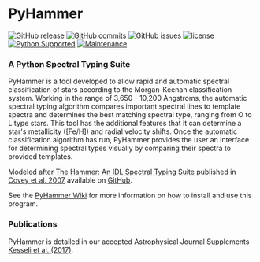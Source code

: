 # PyHammer

[![GitHub release](https://img.shields.io/github/release/BU-hammerTeam/PyHammer.svg)](https://github.com/BU-hammerTeam/PyHammer/releases/latest)
[![GitHub commits](https://img.shields.io/github/commits-since/BU-hammerTeam/PyHammer/v1.2.0.svg)](https://github.com/BU-hammerTeam/PyHammer/commits/master)
[![GitHub issues](https://img.shields.io/github/issues/BU-hammerTeam/PyHammer.svg)](https://github.com/BU-hammerTeam/PyHammer/issues)
[![license](https://img.shields.io/github/license/BU-hammerTeam/PyHammer.svg)](https://github.com/BU-hammerTeam/PyHammer/blob/master/license.txt)
[![Python Supported](https://img.shields.io/badge/Python%20Supported-3-brightgreen.svg)](conda)
[![Maintenance](https://img.shields.io/maintenance/yes/2018.svg)]()

### A Python Spectral Typing Suite 

PyHammer is a tool developed to allow rapid and automatic spectral classification of stars according to the Morgan-Keenan classification system. Working in the range of 3,650 - 10,200 Angstroms, the automatic spectral typing algorithm compares important spectral lines to template spectra and determines the best matching spectral type, ranging from O to L type stars. This tool has the additional features that it can determine a star's metallicity ([Fe/H]) and radial velocity shifts. Once the automatic classification algorithm has run, PyHammer provides the user an interface for determining spectral types visually by comparing their spectra to provided templates.

Modeled after [The Hammer: An IDL Spectral Typing Suite][thehammer] published in [Covey et al. 2007][covey+07] available on [GitHub][hammerGitHub].

See the [PyHammer Wiki](https://github.com/BU-hammerTeam/PyHammer/wiki) for more information on how to install and use this program.

### Publications

PyHammer is detailed in our accepted Astrophysical Journal Supplements [Kesseli et al. (2017)][apjs].

[thehammer]: http://myweb.facstaff.wwu.edu/~coveyk/thehammer.html
[covey+07]: http://adsabs.harvard.edu/abs/2007AJ....134.2398C
[hammerGitHub]: https://github.com/jradavenport/TheHammer
[pyhammerwiki]: https://github.com/BU-hammerTeam/PyHammer/wiki
[apjs]: http://iopscience.iop.org/article/10.3847/1538-4365/aa656d/pdf
